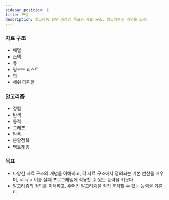 ```yaml
---
sidebar_position: 1
title: 구성
description: 알고리즘 실무 과정의 목표와 자료 구조, 알고리즘의 개념을 소개
---
```


### 자료 구조

- 배열
- 스택
- 큐
- 링크드 리스트
- 힙
- 해쉬 테이블

### 알고리즘

- 정렬
- 탐색
- 동적
- 그래프
- 탐욕
- 분할정복
- 백트래킹

### 목표

- 다양한 자료 구조의 개념을 이해하고, 각 자료 구조에서 정의되는 기본 연산을 배우며, <br/ >
  이를 실제 프로그래밍에 적용할 수 있는 능력을 키운다
- 알고리즘의 정의를 이해하고, 주어진 알고리즘을 직접 분석할 수 있는 능력을 기른다
